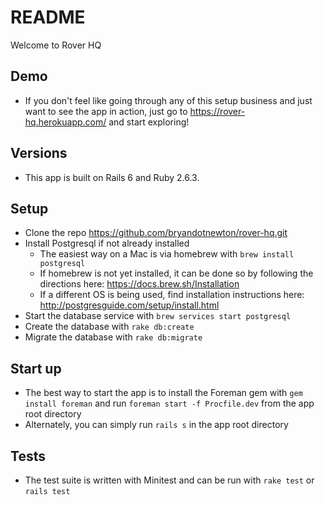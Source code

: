 # README

Welcome to Rover HQ

## Demo

* If you don't feel like going through any of this setup business and just want to see the app in action, just go to https://rover-hq.herokuapp.com/ and start exploring!

## Versions

* This app is built on Rails 6 and Ruby 2.6.3.

## Setup

* Clone the repo https://github.com/bryandotnewton/rover-hq.git
* Install Postgresql if not already installed
  * The easiest way on a Mac is via homebrew with `brew install postgresql`
  * If homebrew is not yet installed, it can be done so by following the directions here: https://docs.brew.sh/Installation
  * If a different OS is being used, find installation instructions here: http://postgresguide.com/setup/install.html
* Start the database service with `brew services start postgresql`
* Create the database with `rake db:create`
* Migrate the database with `rake db:migrate`

## Start up

* The best way to start the app is to install the Foreman gem with `gem install foreman` and run `foreman start -f Procfile.dev` from the app root directory
* Alternately, you can simply run `rails s` in the app root directory

## Tests

* The test suite is written with Minitest and can be run with `rake test` or `rails test`

